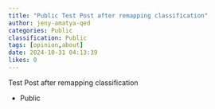 ```yaml
---
title: "Public Test Post after remapping classification"
author: jeny-amatya-qed
categories: Public
classification: Public
tags: [opinion,about]
date: 2024-10-31 04:13:39 
likes: 0
---
```


Test Post after remapping classification
- Public 